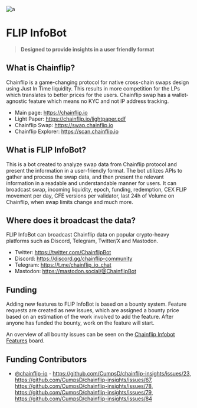 ![a](https://github.com/CumpsD/chainflip-insights/raw/main/assets/banner.gif "a")

# FLIP InfoBot

> **Designed to provide insights in a user friendly format**

## What is Chainflip? 

Chainflip is a game-changing protocol for native cross-chain swaps design using Just In Time liquidity. This results in more competition for the LPs which translates to better prices for the users. Chainflip swap has a wallet-agnostic feature which means no KYC and not IP address tracking.

* Main page: https://chainflip.io
* Light Paper: https://chainflip.io/lightpaper.pdf
* Chainflip Swap: https://swap.chainflip.io
* Chainflip Explorer: https://scan.chainflip.io

## What is FLIP InfoBot?

This is a bot created to analyze swap data from Chainflip protocol and present the information in a user-friendly format. The bot utilizes APIs to gather and process the swap data, and then present the relevant information in a readable and understandable manner for users. It can broadcast swap, incoming liquidity, epoch, funding, redemption, CEX FLIP movement per day, CFE versions per validator, last 24h of Volume on Chainflip, when swap limits change and much more.

## Where does it broadcast the data?

FLIP InfoBot can broadcast Chainflip data on popular crypto-heavy platforms such as Discord, Telegram, Twitter/X and Mastodon.

* Twitter: https://twitter.com/ChainflipBot
* Discord: https://discord.gg/chainflip-community
* Telegram: https://t.me/chainflip_io_chat
* Mastodon: https://mastodon.social/@ChainflipBot

## Funding

Adding new features to FLIP InfoBot is based on a bounty system. Feature requests are created as new issues, which are assigned a bounty price based on an estimation of the work involved to add the feature. After anyone has funded the bounty, work on the feature will start.

An overview of all bounty issues can be seen on the [Chainflip Infobot Features](https://github.com/users/CumpsD/projects/1) board.

## Funding Contributors

* [@chainflip-io](https://github.com/chainflip-io) - https://github.com/CumpsD/chainflip-insights/issues/23, https://github.com/CumpsD/chainflip-insights/issues/67, https://github.com/CumpsD/chainflip-insights/issues/78, https://github.com/CumpsD/chainflip-insights/issues/79, https://github.com/CumpsD/chainflip-insights/issues/84

<!-- a normal html comment 
## Screenshots

![a](https://github.com/CumpsD/chainflip-insights/raw/main/assets/swap-cex-cfe.png "a")
![a](https://github.com/CumpsD/chainflip-insights/raw/main/assets/epoch.png "a")
![a](https://github.com/CumpsD/chainflip-insights/raw/main/assets/fund-redeem.png "a")

#### Twitter

![a](https://github.com/CumpsD/chainflip-insights/raw/main/assets/twitter.png "a")
-->

